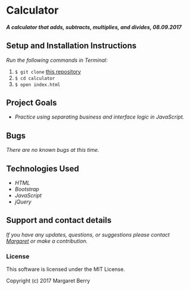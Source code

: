 # Calculator

#### _A calculator that adds, subtracts, multiplies, and divides, 08.09.2017_

## Setup and Installation Instructions
_Run the following commands in Terminal:_

1. `$ git clone` [this repository](https://github.com/codemargaret/calculator.git)
2. `$ cd calculator`
3. `$ open index.html`

## Project Goals
* _Practice using separating business and interface logic in JavaScript._

## Bugs
_There are no known bugs at this time._

## Technologies Used
* _HTML_
* _Bootstrap_
* _JavaScript_
* _jQuery_

## Support and contact details
_If you have any updates, questions, or suggestions please contact [Margaret] or make a contribution._

[Margaret]: mailto:codeberry1@gmail.com

### License
This software is licensed under the MIT License.

Copyright (c) 2017 Margaret Berry
